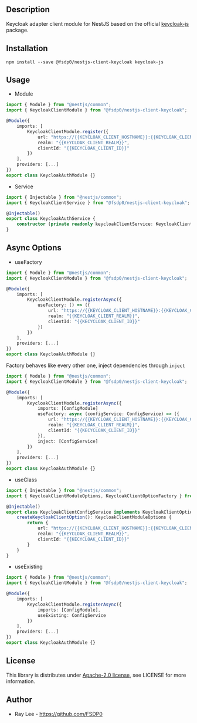 ## Description
Keycloak adapter client module for NestJS based on the official [keycloak-js](https://www.npmjs.com/package/keycloak-js) package.

## Installation
```
npm install --save @fsdp0/nestjs-client-keycloak keycloak-js
```

## Usage
 * Module
```ts
import { Module } from "@nestjs/common";
import { KeycloakClientModule } from "@fsdp0/nestjs-client-keycloak";

@Module({
    imports: [
        KeycloakClientModule.register({
            url: "https://{{KEYCLOAK_CLIENT_HOSTNAME}}:{{KEYCLOAK_CLIENT_PORT}}",
            realm: "{{KEYCLOAK_CLIENT_REALM}}",
            clientId: "{{KECYCLOAK_CLIENT_ID}}"
        })
    ],
    providers: [...]
})
export class KeycloakAuthModule {}
```

 * Service
```ts
import { Injectable } from "@nestjs/common";
import { KeycloakClientService } from "@fsdp0/nestjs-client-keycloak";

@Injectable()
export class KeycloakAuthService {
    constructor (private readonly keycloakClientService: KeycloakClientService) {}
}
```

## Async Options
 * useFactory
```ts
import { Module } from "@nestjs/common";
import { KeycloakClientModule } from "@fsdp0/nestjs-client-keycloak";

@Module({
    imports: [
        KeycloakClientModule.registerAsync({
            useFactory: () => ({
                url: "https://{{KEYCLOAK_CLIENT_HOSTNAME}}:{{KEYCLOAK_CLIENT_PORT}}",
                realm: "{{KEYCLOAK_CLIENT_REALM}}",
                clientId: "{{KECYCLOAK_CLIENT_ID}}"
            })
        })
    ],
    providers: [...]
})
export class KeycloakAuthModule {}
```
Factory behaves like every other one, inject dependencies through `inject`
```ts
import { Module } from "@nestjs/common";
import { KeycloakClientModule } from "@fsdp0/nestjs-client-keycloak";

@Module({
    imports: [
        KeycloakClientModule.registerAsync({
            imports: [ConfigModule]
            useFactory: async (configService: ConfigService) => ({
                url: "https://{{KEYCLOAK_CLIENT_HOSTNAME}}:{{KEYCLOAK_CLIENT_PORT}}",
                realm: "{{KEYCLOAK_CLIENT_REALM}}",
                clientId: "{{KECYCLOAK_CLIENT_ID}}"
            }),
            inject: [ConfigService]
        })
    ],
    providers: [...]
})
export class KeycloakAuthModule {}
```

 * useClass
```ts
import { Injectable } from "@nestjs/common";
import { KeycloakClientModuleOptions, KeycloakClientOptionFactory } from "@fsdp0/nestjs-client-keycloak";

@Injectable()
export class KeycloakClientConfigService implements KeycloakClientOptionFactory {
    createKeycloakClientOption(): KeycloakClientModuleOptions {
        return {
            url: "https://{{KEYCLOAK_CLIENT_HOSTNAME}}:{{KEYCLOAK_CLIENT_PORT}}",
            realm: "{{KEYCLOAK_CLIENT_REALM}}",
            clientId: "{{KECYCLOAK_CLIENT_ID}}"
        }
    }
}
```

 * useExisting
```ts
import { Module } from "@nestjs/common";
import { KeycloakClientModule } from "@fsdp0/nestjs-client-keycloak";

@Module({
    imports: [
        KeycloakClientModule.registerAsync({
            imports: [ConfigModule],
            useExisting: ConfigService
        })
    ],
    providers: [...]
})
export class KeycloakAuthModule {}
```

## License
This library is distributes under [Apache-2.0 license](http://www.apache.org/licenses/LICENSE-2.0), see LICENSE for more information.

## Author
 * Ray Lee - https://github.com/FSDP0